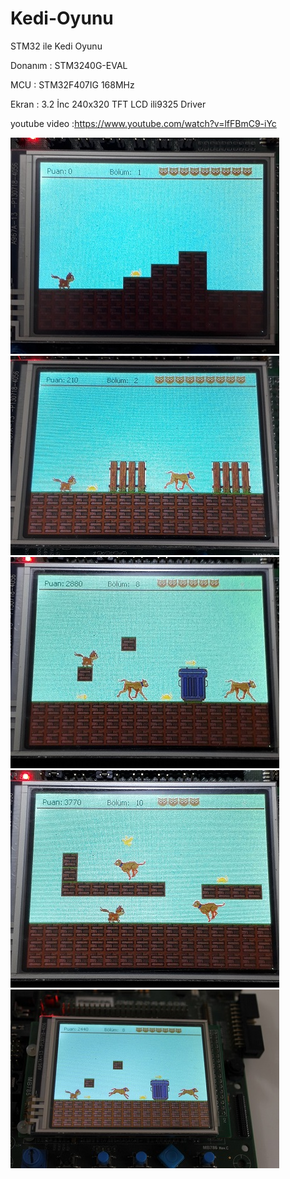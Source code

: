 # Kedi-Oyunu

STM32 ile Kedi Oyunu

Donanım   : STM3240G-EVAL

MCU       : STM32F407IG 168MHz

Ekran     : 3.2 İnc 240x320 TFT LCD ili9325 Driver


youtube video :https://www.youtube.com/watch?v=lfFBmC9-iYc

![gorsel1](https://github.com/TolRed/Kedi-Oyunu/blob/main/gorsel1.jpg)
![gorsel2](https://github.com/TolRed/Kedi-Oyunu/blob/main/gorsel2.jpg)
![gorsel3](https://github.com/TolRed/Kedi-Oyunu/blob/main/gorsel3.jpg)
![gorsel4](https://github.com/TolRed/Kedi-Oyunu/blob/main/gorsel4.jpg)
![gorsel5](https://github.com/TolRed/Kedi-Oyunu/blob/main/gorsel5.jpg)


